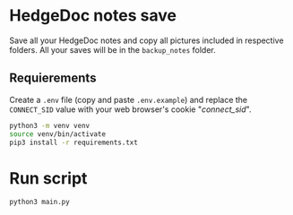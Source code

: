 # HedgeDoc notes save

Save all your HedgeDoc notes and copy all pictures included in respective folders.
All your saves will be in the `backup_notes` folder.

## Requierements
Create a `.env` file (copy and paste `.env.example`) and replace the `CONNECT_SID` value with
your web browser's cookie "*connect_sid*".

```bash
python3 -m venv venv
source venv/bin/activate
pip3 install -r requirements.txt
```

# Run script
```bash
python3 main.py
```
